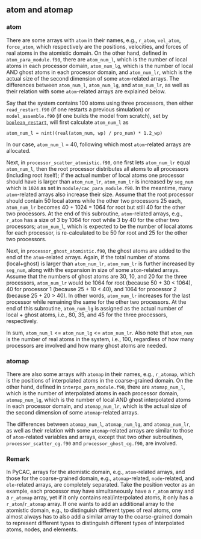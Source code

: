 ## atom and atomap

### atom

There are some arrays with `atom` in their names, e.g., `r_atom`, `vel_atom`, `force_atom`, which respectively are the positions, velocities, and forces of real atoms in the atomistic domain. On the other hand, defined in `atom_para_module.f90`, there are `atom_num_l`, which is the number of local atoms in each processor domain, `atom_num_lg`, which is the number of local AND ghost atoms in each processor domain, and `atom_num_lr`, which is the actual size of the second dimension of some `atom`-related arrays. The differences between `atom_num_l`, `atom_num_lg`, and `atom_num_lr`, as well as their relation with some `atom`-related arrays are explained below.

Say that the system contains 100 atoms using three processors, then either `read_restart.f90` (if one restarts a previous simulation) or `model_assemble.f90` (if one builds the model from scratch), set by [`boolean_restart`](../chapter5/restart.md), will first calculate `atom_num_l` as

	atom_num_l = nint((real(atom_num, wp) / pro_num) * 1.2_wp)

In our case, `atom_num_l` = 40, following which most `atom`-related arrays are allocated.

Next, in `processor_scatter_atomistic.f90`, one first lets `atom_num_lr` equal `atom_num_l`, then the root processor distributes all atoms to all processors (including root itself); if the actual number of local atoms one processor should have is larger than `atom_num_lr`, `atom_num_lr` is increased by `seg_num` which is `1024` as set in `module/cac_para_module.f90`. In the meantime, many `atom`-related arrays also increase their size. Assume that the root processor should contain 50 local atoms while the other two processors 25 each, `atom_num_lr` becomes 40 + 1024 = 1064 for root but still 40 for the other two processors. At the end of this subroutine, `atom`-related arrays, e.g., `r_atom` has a size of 3 by 1064 for root while 3 by 40 for the other two processors; `atom_num_l`, which is expected to be the number of local atoms for each processor, is re-calculated to be 50 for root and 25 for the other two processors.

Next, in `processor_ghost_atomistic.f90`, the ghost atoms are added to the end of the `atom`-related arrays. Again, if the total number of atoms (local+ghost) is larger than `atom_num_lr`, `atom_num_lr` is further increased by `seg_num`, along with the expansion in size of some `atom`-related arrays. Assume that the numbers of ghost atoms are 30, 10, and 20 for the three processors, `atom_num_lr` would be 1064 for root (because 50 + 30 < 1064), 40 for processor 1 (because 25 + 10 < 40), and 1064 for processor 2 (because 25 + 20 > 40). In other words, `atom_num_lr` increases for the last processor while remaining the same for the other two processors. At the end of this subroutine, `atom_num_lg` is assigned as the actual number of local + ghost atoms, i.e., 80, 35, and 45 for the three processors, respectively.

In sum, `atom_num_l` <= `atom_num_lg` <= `atom_num_lr`. Also note that `atom_num` is the number of real atoms in the system, i.e., 100, regardless of how many processors are involved and how many ghost atoms are needed.

### atomap

There are also some arrays with `atomap` in their names, e.g., `r_atomap`, which is the positions of interpolated atoms in the coarse-grained domain. On the other hand, defined in `interpo_para_module.f90`, there are `atomap_num_l`, which is the number of interpolated atoms in each processor domain, `atomap_num_lg`, which is the number of local AND ghost interpolated atoms in each processor domain, and `atomap_num_lr`, which is the actual size of the second dimension of some `atomap`-related arrays. 

The differences between `atomap_num_l`, `atomap_num_lg`, and `atomap_num_lr`, as well as their relation with some `atomap`-related arrays are similar to those of `atom`-related variables and arrays, except that two other subroutines, `processor_scatter_cg.f90` and `processor_ghost_cg.f90`, are involved.

### Remark

In PyCAC, arrays for the atomistic domain, e.g., `atom`-related arrays, and those for the coarse-grained domain, e.g., `atomap`-related, `node`-related, and `ele`-related arrays, are completely separated. Take the position vector as an example, each processor may have simultaneously have a `r_atom` array and a `r_atomap` array, yet if it only contains real/interpolated atoms, it only has a `r_atom`/`r_atomap` array. If one wants to add an additional array to the atomistic domain, e.g., to distinguish different types of real atoms, one almost always has to also add a similar array to the coarse-grained domain to represent different types to distinguish different types of interpolated atoms, nodes, and elements.